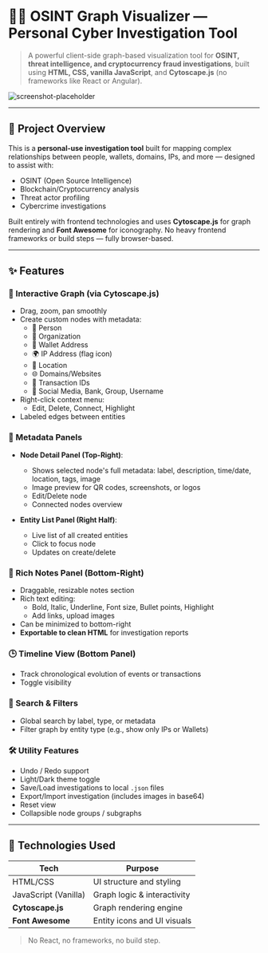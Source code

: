 # 🕵️‍♂️ OSINT Graph Visualizer — Personal Cyber Investigation Tool

> A powerful client-side graph-based visualization tool for **OSINT, threat intelligence, and cryptocurrency fraud investigations**, built using **HTML, CSS, vanilla JavaScript**, and **Cytoscape.js** (no frameworks like React or Angular).

![screenshot-placeholder](preview.png) <!-- Replace with your screenshot -->

---

## 🎯 Project Overview

This is a **personal-use investigation tool** built for mapping complex relationships between people, wallets, domains, IPs, and more — designed to assist with:

- OSINT (Open Source Intelligence)
- Blockchain/Cryptocurrency analysis
- Threat actor profiling
- Cybercrime investigations

Built entirely with frontend technologies and uses **Cytoscape.js** for graph rendering and **Font Awesome** for iconography. No heavy frontend frameworks or build steps — fully browser-based.

---

## ✨ Features

### 🧠 Interactive Graph (via Cytoscape.js)

- Drag, zoom, pan smoothly
- Create custom nodes with metadata:
  - 👤 Person
  - 🏢 Organization
  - 💸 Wallet Address
  - 🌍 IP Address (flag icon)
  - 📍 Location
  - 🌐 Domains/Websites
  - 🧾 Transaction IDs
  - 📱 Social Media, Bank, Group, Username
- Right-click context menu:
  - Edit, Delete, Connect, Highlight
- Labeled edges between entities

### 📑 Metadata Panels

- **Node Detail Panel (Top-Right)**:
  - Shows selected node's full metadata: label, description, time/date, location, tags, image
  - Image preview for QR codes, screenshots, or logos
  - Edit/Delete node
  - Connected nodes overview

- **Entity List Panel (Right Half)**:
  - Live list of all created entities
  - Click to focus node
  - Updates on create/delete

### 📝 Rich Notes Panel (Bottom-Right)

- Draggable, resizable notes section
- Rich text editing:
  - Bold, Italic, Underline, Font size, Bullet points, Highlight
  - Add links, upload images
- Can be minimized to bottom-right
- **Exportable to clean HTML** for investigation reports

### 🕒 Timeline View (Bottom Panel)

- Track chronological evolution of events or transactions
- Toggle visibility

### 🔎 Search & Filters

- Global search by label, type, or metadata
- Filter graph by entity type (e.g., show only IPs or Wallets)

### 🛠️ Utility Features

- Undo / Redo support
- Light/Dark theme toggle
- Save/Load investigations to local `.json` files
- Export/Import investigation (includes images in base64)
- Reset view
- Collapsible node groups / subgraphs

---

## 🧾 Technologies Used

| Tech             | Purpose                    |
|------------------|-----------------------------|
| HTML/CSS         | UI structure and styling    |
| JavaScript (Vanilla) | Graph logic & interactivity |
| **Cytoscape.js** | Graph rendering engine      |
| **Font Awesome** | Entity icons and UI visuals |

> No React, no frameworks, no build step.

